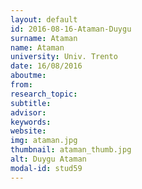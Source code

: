 ```yaml
---
layout: default 
id: 2016-08-16-Ataman-Duygu
surname: Ataman
name: Ataman
university: Univ. Trento
date: 16/08/2016
aboutme: 
from: 
research_topic: 
subtitle: 
advisor: 
keywords: 
website: 
img: ataman.jpg
thumbnail: ataman_thumb.jpg
alt: Duygu Ataman
modal-id: stud59
---
```


